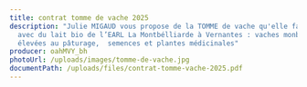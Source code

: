 ```yaml
---
title: contrat tomme de vache 2025
description: "Julie MIGAUD vous propose de la TOMME de vache qu'elle fabrique
  avec du lait bio de l’EARL La Montbélliarde à Vernantes : vaches monbélliardes
  élevées au pâturage,  semences et plantes médicinales"
producer: oahMVY_bh
photoUrl: /uploads/images/tomme-de-vache.jpg
documentPath: /uploads/files/contrat-tomme-vache-2025.pdf
---
```

